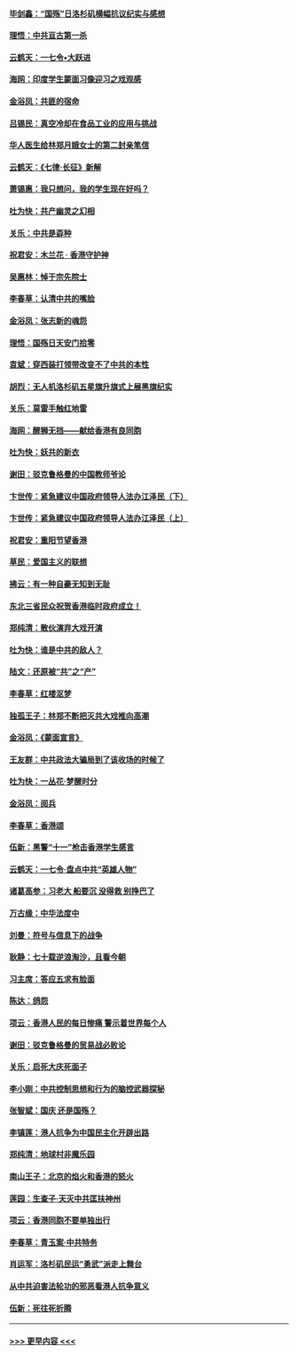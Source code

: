 #### [毕剑鑫：“国殇”日洛杉矶横幅抗议纪实与感想](../pages/nsc993/n11591301.md?t=10160801) 
#### [理悟：中共亘古第一杀](../pages/nsc993/n11590734.md?t=10160801) 
#### [云鹤天：一七令•大跃进](../pages/nsc993/n11590699.md?t=10160801) 
#### [海网：印度学生蒙面习像迎习之戏观感](../pages/nsc993/n11590675.md?t=10160801) 
#### [金浴凤：共匪的宿命](../pages/nsc993/n11586383.md?t=10160801) 
#### [吕锡民：真空冷却在食品工业的应用与挑战](../pages/nsc993/n11585819.md?t=10160801) 
#### [华人医生给林郑月娥女士的第二封亲笔信](../pages/nsc993/n11585124.md?t=10160801) 
#### [云鹤天：《七律·长征》新解](../pages/nsc993/n11584578.md?t=10160801) 
#### [萧锡惠：我只想问，我的学生现在好吗？](../pages/nsc993/n11583828.md?t=10160801) 
#### [吐为快：共产幽灵之幻相](../pages/nsc993/n11583224.md?t=10160801) 
#### [关乐：中共是孬种](../pages/nsc993/n11582099.md?t=10160801) 
#### [祝君安：木兰花 · 香港守护神](../pages/nsc993/n11581782.md?t=10160801) 
#### [吴惠林：悼于宗先院士](../pages/nsc993/n11580283.md?t=10160801) 
#### [李春草：认清中共的嘴脸](../pages/nsc993/n11579954.md?t=10160801) 
#### [金浴凤：张志新的魂怨](../pages/nsc993/n11579913.md?t=10160801) 
#### [理悟：国殇日天安门拾零](../pages/nsc993/n11579843.md?t=10160801) 
#### [袁斌：穿西装打领带改变不了中共的本性](../pages/nsc993/n11579814.md?t=10160801) 
#### [胡烈：无人机洛杉矶五星旗升旗式上展黑旗纪实](../pages/nsc993/n11579322.md?t=10160801) 
#### [关乐：莫雷手触红地雷](../pages/nsc993/n11577862.md?t=10160801) 
#### [海网：醒狮无挡——献给香港有良同胞](../pages/nsc993/n11577835.md?t=10160801) 
#### [吐为快：妖共的新衣](../pages/nsc993/n11577575.md?t=10160801) 
#### [谢田：驳克鲁格曼的中国教师爷论](../pages/nsc993/n11575034.md?t=10160801) 
#### [卞世传：紧急建议中国政府领导人法办江泽民（下）](../pages/nsc993/n11573390.md?t=10160801) 
#### [卞世传：紧急建议中国政府领导人法办江泽民（上）](../pages/nsc993/n11573208.md?t=10160801) 
#### [祝君安：重阳节望香港](../pages/nsc993/n11573190.md?t=10160801) 
#### [草民：爱国主义的联想](../pages/nsc993/n11572333.md?t=10160801) 
#### [拂云：有一种自豪无知到无耻](../pages/nsc993/n11572006.md?t=10160801) 
#### [东北三省民众祝贺香港临时政府成立！](../pages/nsc993/n11571215.md?t=10160801) 
#### [郑纯清：散伙演弃大戏开演](../pages/nsc993/n11570826.md?t=10160801) 
#### [吐为快：谁是中共的敌人？](../pages/nsc993/n11570817.md?t=10160801) 
#### [陆文：还原被“共”之“产”](../pages/nsc993/n11570798.md?t=10160801) 
#### [李春草：红楼沤梦](../pages/nsc993/n11569673.md?t=10160801) 
#### [独孤王子：林郑不断把灭共大戏推向高潮](../pages/nsc993/n11569381.md?t=10160801) 
#### [金浴凤：《蒙面宣言》](../pages/nsc993/n11569368.md?t=10160801) 
#### [王友群：中共政法大骗局到了该收场的时候了](../pages/nsc993/n11568940.md?t=10160801) 
#### [吐为快：一丛花‧梦醒时分](../pages/nsc993/n11567491.md?t=10160801) 
#### [金浴凤：阅兵](../pages/nsc993/n11567454.md?t=10160801) 
#### [李春草：香港颂](../pages/nsc993/n11567444.md?t=10160801) 
#### [伍新：黑警“十一”枪击香港学生感言](../pages/nsc993/n11567426.md?t=10160801) 
#### [云鹤天：一七令‧盘点中共“英雄人物”](../pages/nsc993/n11567091.md?t=10160801) 
#### [诸葛高参：习老大 船要沉 没得救 别挣巴了](../pages/nsc993/n11566976.md?t=10160801) 
#### [万古缘：中华法度中](../pages/nsc993/n11566726.md?t=10160801) 
#### [刘曼：符号与信息下的战争](../pages/nsc993/n11564655.md?t=10160801) 
#### [耿静：七十载逆浪淘沙，且看今朝](../pages/nsc993/n11564520.md?t=10160801) 
#### [习主席：答应五求有脸面](../pages/nsc993/n11563953.md?t=10160801) 
#### [陈达：鸽怨](../pages/nsc993/n11561879.md?t=10160801) 
#### [项云：香港人民的每日惨痛  警示着世界每个人](../pages/nsc993/n11559273.md?t=10160801) 
#### [谢田：驳克鲁格曼的贸易战必败论](../pages/nsc993/n11555840.md?t=10160801) 
#### [关乐：启死大庆死面子](../pages/nsc993/n11556823.md?t=10160801) 
#### [李小刚：中共控制思想和行为的脑控武器探秘](../pages/nsc993/n11556776.md?t=10160801) 
#### [张智斌：国庆  还是国殇？](../pages/nsc993/n11556617.md?t=10160801) 
#### [李镇莲：港人抗争为中国民主化开辟出路](../pages/nsc993/n11556570.md?t=10160801) 
#### [郑纯清：地球村非魔乐园](../pages/nsc993/n11555415.md?t=10160801) 
#### [南山王子：北京的焰火和香港的怒火](../pages/nsc993/n11555318.md?t=10160801) 
#### [莲园：生查子·天灭中共匡扶神州](../pages/nsc993/n11555302.md?t=10160801) 
#### [项云：香港同胞不要单独出行](../pages/nsc993/n11555276.md?t=10160801) 
#### [李春草：青玉案‧中共特务](../pages/nsc993/n11552356.md?t=10160801) 
#### [肖运军：洛杉矶民运“勇武”派走上舞台](../pages/nsc993/n11551595.md?t=10160801) 
#### [从中共迫害法轮功的邪恶看港人抗争意义](../pages/nsc993/n11540858.md?t=10160801) 
#### [伍新：死往死折腾](../pages/nsc993/n11550174.md?t=10160801) 

----
#### [ >>> 更早内容 <<< ](../indexes/nsc993-earlier.md)
